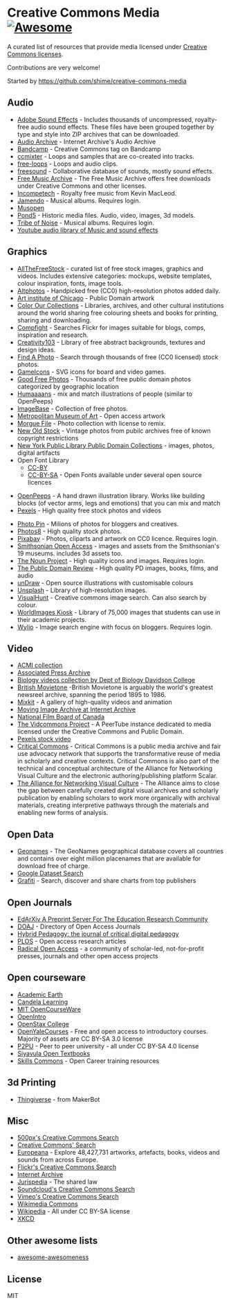 # Creative Commons Media [![Awesome](https://cdn.rawgit.com/sindresorhus/awesome/d7305f38d29fed78fa85652e3a63e154dd8e8829/media/badge.svg)](https://github.com/sindresorhus/awesome) 

A curated list of resources that provide media licensed under [Creative Commons licenses](https://creativecommons.org/licenses/).

Contributions are very welcome!

Started by https://github.com/shime/creative-commons-media

## Audio
* [Adobe Sound Effects](https://offers.adobe.com/en/na/audition/offers/audition_dlc/AdobeAuditionDLCSFX.html) - Includes thousands of uncompressed, royalty-free audio sound effects. These files have been grouped together by type and style into ZIP archives that can be downloaded.
* [Audio Archive](https://archive.org/details/audio) - Internet Archive's Audio Archive
* [Bandcamp](https://bandcamp.com/tag/creative-commons) - Creative Commons tag on Bandcamp
* [ccmixter](http://ccmixter.org/) - Loops and samples that are co-created into tracks.
* [free-loops](http://free-loops.com/) - Loops and audio clips.
* [freesound](http://www.freesound.org/) - Collaborative database of sounds, mostly sound effects.
* [Free Music Archive](https://www.freemusicarchive.org/) - The Free Music Archive offers free downloads under Creative Commons and other licenses.
* [Incompetech](http://incompetech.com/music/) - Royalty free music from Kevin MacLeod.
* [Jamendo](http://jamendo.com) - Musical albums. Requires login.
* [Musopen](https://musopen.org/music/)
* [Pond5](https://www.pond5.com/free) - Historic media files. Audio, video, images, 3d models. 
* [Tribe of Noise](http://www.tribeofnoise.com/) - Musical albums. Requires login.
* [Youtube audio library of Music and sound effects](https://www.youtube.com/audiolibrary/music?nv=1)

## Graphics

* [AllTheFreeStock](http://allthefreestock.com/) - curated list of free stock images, graphics and videos. Includes extensive categories: mockups, website templates, colour inspiration, fonts, image tools. 
* [Altphotos](https://altphotos.com) - Handpicked free (CC0) high-resolution photos added daily.
* [Art institute of Chicago](https://www.artic.edu/collection?is_public_domain=1) - Public Domain artwork
* [Color Our Collections](https://library.nyam.org/colorourcollections/) - Libraries, archives, and other cultural institutions around the world sharing free colouring sheets and books for printing, sharing and downloading.
* [Compfight](http://www.compfight.com/) - Searches Flickr for images suitable for blogs, comps, inspiration and research.
* [Creativity103](http://creativity103.com/) - Library of free abstract backgrounds, textures and design ideas.
* [Find A Photo](http://finda.photo/) - Search through thousands of free (CC0 licensed) stock photos.
* [GameIcons](http://game-icons.net/) - SVG icons for board and video games.
* [Good Free Photos](https://www.goodfreephotos.com) - Thousands of free public domain photos categorized by geographic location
* [Humaaaans](https://www.humaaans.com/) - mix and match illustrations of people (similar to OpenPeeps)
* [ImageBase](http://imagebase.net/) - Collection of free photos.
* [Metropolitan Museum of Art](https://www.metmuseum.org/art/collection/search#!?searchField=All&showOnly=openAccess&sortBy=Relevance&offset=0&pageSize=0) - Open access artwork
* [Morgue File](http://www.morguefile.com/archive/) - Photo collection with license to remix.
* [New Old Stock](https://nos.twnsnd.co/) - Vintage photos from pubilc archives free of known copyright restrictions
* [New York Public Library Public Domain Collections](https://www.nypl.org/research/collections/digital-collections/public-domain) - images, photos, digital artifacts
* Open Font Library 
  + [CC-BY](https://fontlibrary.org/en/search?license=CC-BY) 
  + [CC-BY-SA](https://fontlibrary.org/en/search?license=CC-BY-SA) - Open Fonts available under several open source licences
+ [OpenPeeps](https://www.openpeeps.com/) - A hand drawn illustration library. Works like building blocks (of vector arms, legs and emotions) that you can mix and match
+ [Pexels](https://www.pexels.com/) - High quality free stock photos and videos
* [Photo Pin](http://photopin.com/) - Milions of photos for bloggers and creatives.
* [Photos8](http://photos8.com/) - High quality stock photos.
* [Pixabay](https://pixabay.com/) - Photos, cliparts and artwork on CC0 licence. Requires login.
* [Smithsonian Open Access](https://www.si.edu/openaccess) - images and assets from the Smithsonian's 19 museums. includes 3d assets too.
* [The Noun Project](http://thenounproject.com/) - High quality icons and images. Requires login.
* [The Public Domain Review](https://publicdomainreview.org/collections) - High quality PD images, books, films, and audio
* [unDraw](https://undraw.co/) - Open source illustrations with customisable colours
* [Unsplash](https://unsplash.com/) - Library of high-resolution images.
* [VisualHunt](https://visualhunt.com/) - Creative commons image search. Can also search by colour.
* [WorldImages Kiosk](http://worldimages.sjsu.edu/) - Library of 75,000 images that students can use in their academic projects.
* [Wylio](http://wylio.com/) - Image search engine with focus on bloggers. Requires login.

## Video

* [ACMI collection](https://www.youtube.com/channel/UCWLTWnH_5eRGQz_UL1_J-JA)
* [Associated Press Archive](https://www.youtube.com/c/aparchive)
* [Biology videos collection by Dept of Biology Davidson College](https://www.bio.davidson.edu/courses/movies.html)
* [British Movietone](https://www.youtube.com/channel/UCHq777_waKMJw6SZdABmyaA) -British Movietone is arguably the world's greatest newsreel archive, spanning the period 1895 to 1986.
* [Mixkit](https://mixkit.co/) - A gallery of high-quality videos and animation
* [Moving Image Archive at Internet Archive](https://archive.org/details/movies)
* [National Film Board of Canada](https://www.nfb.ca/explore-all-films/)
* [The Vidcommons Project](https://vidcommons.org/videos/overview) - A PeerTube instance dedicated to media licensed under the Creative Commons and Public Domain.
* [Pexels stock video](https://www.pexels.com/videos)
* [Critical Commons](https://criticalcommons.org/) - Critical Commons is a public media archive and fair use advocacy network that supports the transformative reuse of media in scholarly and creative contexts. Critical Commons is also part of the technical and conceptual architecture of the Alliance for Networking Visual Culture and the electronic authoring/publishing platform Scalar.
* [The Alliance for Networking Visual Culture](https://scalar.me/anvc/about/) - The Alliance aims to close the gap between carefully created digital visual archives and scholarly publication by enabling scholars to work more organically with archival materials, creating interpretive pathways through the materials and enabling new forms of analysis.

## Open Data

* [Geonames](http://www.geonames.org/) - The GeoNames geographical database covers all countries and contains over eight million placenames that are available for download free of charge.
* [Google Dataset Search](https://datasetsearch.research.google.com/)
* [Grafiti](https://beta.grafiti.io/) - Search, discover and share charts from top publishers

## Open Journals

* [EdArXiv A Preprint Server For The Education Research Community](https://edarxiv.org/)
* [DOAJ](https://doaj.org/) - Directory of Open Access Journals
* [Hybrid Pedagogy: the journal of critical digital pedagogy](https://hybridpedagogy.org/about/)
* [PLOS](https://www.plos.org/) - Open access research articles
* [Radical Open Access](http://radicaloa.disruptivemedia.org.uk/) -  a community of scholar-led, not-for-profit presses, journals and other open access projects

## Open courseware

* [Academic Earth](https://academicearth.org/)
* [Candela Learning](https://courses.candelalearning.com/catalog/lumen)
* [MIT OpenCourseWare](http://ocw.mit.edu)
* [OpenIntro](https://www.openintro.org/)
* [OpenStax College](https://www.openstaxcollege.org/)
* [OpenYaleCourses](https://oyc.yale.edu/) - Free and open access to introductory courses. Majority of assets are CC BY-SA 3.0 license
* [P2PU](https://www.p2pu.org/en/) - Peer to peer university - all under CC BY-SA 4.0 license
* [Siyavula Open Textbooks](http://www.siyavula.com/work-oer.html#BOOKS)
* [Skills Commons](https://www.skillscommons.org/) - Open Career training resources

## 3d Printing

* [Thingiverse](https://www.thingiverse.com/) - from MakerBot

## Misc

* [500px's Creative Commons Search](http://500px.com/creativecommons)
* [Creative Commons' Search](http://search.creativecommons.org/)
* [Europeana](http://www.europeana.eu/portal/) - Explore 48,427,731 artworks, artefacts, books, videos and sounds from across Europe. 
* [Flickr's Creative Commons Search](https://www.flickr.com/creativecommons/)
* [Internet Archive](https://archive.org) 
* [Jurispedia](http://jurispedia.org) - The shared law
* [Soundcloud's Creative Commons Search](https://soundcloud.com/search/sounds?filter.license=to_share)
* [Vimeo's Creative Commons Search](http://vimeo.com/creativecommons)
* [Wikimedia Commons](http://commons.wikimedia.org/)
* [Wikipedia](https://wikipedia.org) - All under CC BY-SA license
* [XKCD](https://xkcd.com/)

## Other awesome lists

* [awesome-awesomeness](https://github.com/bayandin/awesome-awesomeness)

## License

MIT
